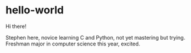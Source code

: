 hello-world
===========

Hi there!

Stephen here, novice learning C and Python, not yet mastering but trying.
Freshman major in computer science this year, excited.
